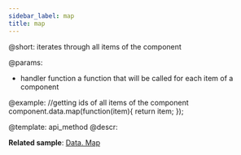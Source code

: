```yaml
---
sidebar_label: map
title: map
---          
```


@short: iterates through all items of the component

@params:
- handler			function		a function that will be called for each item of a component

@example:
//getting ids of all items of the component
component.data.map(function(item){
    return item;
});

@template: api_method
@descr:

**Related sample**: [Data. Map](https://snippet.dhtmlx.com/louctp61)